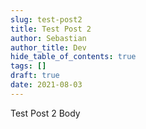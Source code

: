 ```yaml
---
slug: test-post2
title: Test Post 2
author: Sebastian
author_title: Dev
hide_table_of_contents: true
tags: []
draft: true
date: 2021-08-03
---
```

Test Post 2 Body